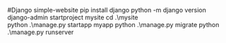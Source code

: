 ﻿#Django simple-website
pip install django
python -m django version
django-admin startproject mysite
cd .\mysite\
python .\manage.py startapp myapp
python .\manage.py migrate
python .\manage.py runserver
